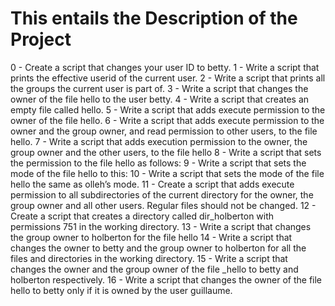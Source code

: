 # This entails the Description of the Project
0 - Create a script that changes your user ID to betty. 1 - Write a script that prints the effective userid of the current user. 2 - Write a script that prints all the groups the current user is part of. 3 - Write a script that changes the owner of the file hello to the user betty. 4 - Write a script that creates an empty file called hello. 5 - Write a script that adds execute permission to the owner of the file hello. 6 - Write a script that adds execute permission to the owner and the group owner, and read permission to other users, to the file hello. 7 - Write a script that adds execution permission to the owner, the group owner and the other users, to the file hello 8 - Write a script that sets the permission to the file hello as follows: 9 - Write a script that sets the mode of the file hello to this: 10 - Write a script that sets the mode of the file hello the same as olleh’s mode. 11 - Create a script that adds execute permission to all subdirectories of the current directory for the owner, the group owner and all other users. Regular files should not be changed. 12 - Create a script that creates a directory called dir_holberton with permissions 751 in the working directory. 13 - Write a script that changes the group owner to holberton for the file hello 14 - Write a script that changes the owner to betty and the group owner to holberton for all the files and directories in the working directory. 15 - Write a script that changes the owner and the group owner of the file _hello to betty and holberton respectively. 16 - Write a script that changes the owner of the file hello to betty only if it is owned by the user guillaume.
